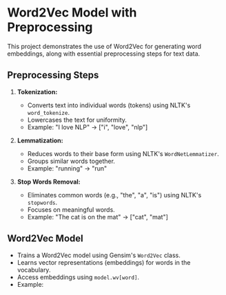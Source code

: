 # Word2Vec Model with Preprocessing

This project demonstrates the use of Word2Vec for generating word embeddings, along with essential preprocessing steps for text data.

## Preprocessing Steps

1. **Tokenization:**
   - Converts text into individual words (tokens) using NLTK's `word_tokenize`.
   - Lowercases the text for uniformity.
   - Example: "I love NLP" -> ["i", "love", "nlp"]

2. **Lemmatization:**
   - Reduces words to their base form using NLTK's `WordNetLemmatizer`.
   - Groups similar words together.
   - Example: "running" -> "run"

3. **Stop Words Removal:**
   - Eliminates common words (e.g., "the", "a", "is") using NLTK's `stopwords`.
   - Focuses on meaningful words.
   - Example: "The cat is on the mat" -> ["cat", "mat"]

## Word2Vec Model

- Trains a Word2Vec model using Gensim's `Word2Vec` class.
- Learns vector representations (embeddings) for words in the vocabulary.
- Access embeddings using `model.wv[word]`.
- Example:
